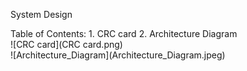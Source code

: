 System Design
<div style="page-break-after: always"></div>
Table of Contents:
1. CRC card
2. Architecture Diagram

<div style="page-break-after: always"></div>
![CRC card](CRC card.png)
<div style="page-break-after: always"></div>
![Architecture_Diagram](Architecture_Diagram.jpeg)